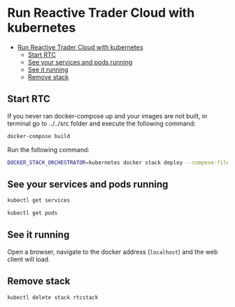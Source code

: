 # Run Reactive Trader Cloud with kubernetes

- [Run Reactive Trader Cloud with kubernetes](#run-reactive-trader-cloud-with-kubernetes)
  - [Start RTC](#start-rtc)
  - [See your services and pods running](#see-your-services-and-pods-running)
  - [See it running](#see-it-running)
  - [Remove stack](#remove-stack)

## Start RTC

If you never ran docker-compose up and your images are not built,
in terminal go to ../../src folder and execute the following command:

```bash
docker-compose build
```

Run the following command:

```bash
DOCKER_STACK_ORCHESTRATOR=kubernetes docker stack deploy --compose-file ./docker-compose.yml rtcstack
```

## See your services and pods running

```bash
kubectl get services
```

```bash
kubectl get pods
```

## See it running

Open a browser, navigate to the docker address (`localhost`) and the web client will load.

## Remove stack

```bash
kubectl delete stack rtcstack
```

